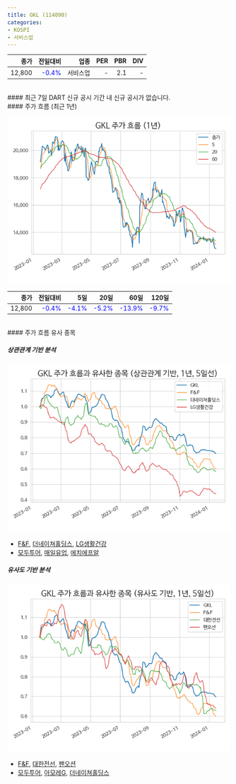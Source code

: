 ```yaml
---
title: GKL (114090)
categories:
- KOSPI
- 서비스업
---
```


|**종가**|**전일대비**|**업종**|**PER**|**PBR**|**DIV**|
|-------:|-----------:|-------:|------:|------:|------:|
|12,800|<span style="color: blue">-0.4%</span>|서비스업|-|2.1|-|

<!-- more -->

<br>
#### 최근 7일 DART 신규 공시
기간 내 신규 공시가 없습니다.

<br>
#### 주가 흐름 (최근 1년)

![114090](/assets/images/stock/114090.png)

|**종가**|**전일대비**|**5일**|**20일**|**60일**|**120일**|
|---:|-------:|--:|---:|---:|----:|
|12,800|<span style="color: blue">-0.4%</span>|<span style="color: blue">-4.1%</span>|<span style="color: blue">-5.2%</span>|<span style="color: blue">-13.9%</span>|<span style="color: blue">-9.7%</span>|

<br>
#### 주가 흐름 유사 종목

##### 상관관계 기반 분석

![114090](/assets/images/stock/114090_corr.png)
- [F&F](/383220/), [더네이쳐홀딩스](/298540/), [LG생활건강](/051900/)
- [모두투어](/080160/), [매일유업](/267980/), [에치에프알](/230240/)

##### 유사도 기반 분석

![114090](/assets/images/stock/114090_sim.png)
- [F&F](/383220/), [대한전선](/001440/), [팬오션](/028670/)
- [모두투어](/080160/), [아모레G](/002790/), [더네이쳐홀딩스](/298540/)